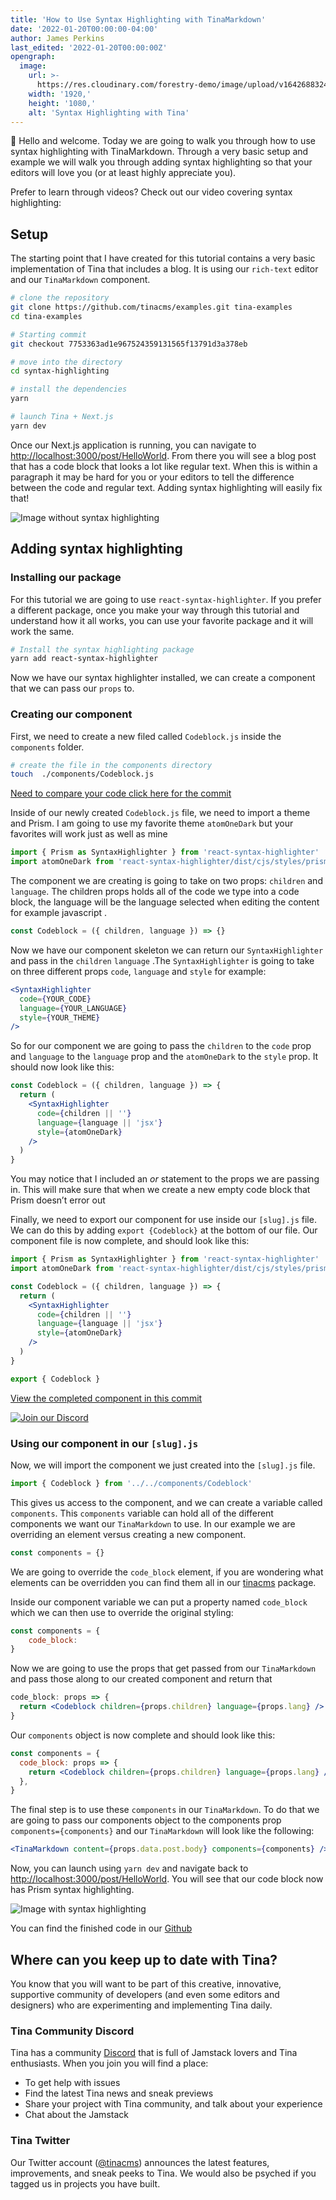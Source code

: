```yaml
---
title: 'How to Use Syntax Highlighting with TinaMarkdown'
date: '2022-01-20T00:00:00-04:00'
author: James Perkins
last_edited: '2022-01-20T00:00:00Z'
opengraph:
  image:
    url: >-
      https://res.cloudinary.com/forestry-demo/image/upload/v1642688324/blog-media/syntax-highlighting-with-tina/syntax-highlight-cover.png
    width: '1920,'
    height: '1080,'
    alt: 'Syntax Highlighting with Tina'
---
```


👋 Hello and welcome. Today we are going to walk you through how to use syntax highlighting with TinaMarkdown. Through a very basic setup and example we will walk you through adding syntax highlighting so that your editors will love you (or at least highly appreciate you).

Prefer to learn through videos? Check out our video covering syntax highlighting:

<Youtube embedSrc="https://www.youtube.com/embed/Qp-7YlGisBM" />

## Setup

The starting point that I have created for this tutorial contains a very basic implementation of Tina that includes a blog. It is using our `rich-text` editor and our `TinaMarkdown` component.

```bash
# clone the repository
git clone https://github.com/tinacms/examples.git tina-examples
cd tina-examples

# Starting commit
git checkout 7753363ad1e967524359131565f13791d3a378eb

# move into the directory
cd syntax-highlighting

# install the dependencies
yarn

# launch Tina + Next.js
yarn dev
```

Once our Next.js application is running, you can navigate to [http://localhost:3000/post/HelloWorld](http://localhost:3000/post/HelloWorld). From there you will see a blog post that has a code block that looks a lot like regular text. When this is within a paragraph it may be hard for you or your editors to tell the difference between the code and regular text. Adding syntax highlighting will easily fix that!

![Image without syntax highlighting](https://res.cloudinary.com/forestry-demo/image/upload/v1642686958/blog-media/syntax-highlighting-with-tina/before-image.webp)

## Adding syntax highlighting

### Installing our package

For this tutorial we are going to use `react-syntax-highlighter`. If you prefer a different package, once you make your way through this tutorial and understand how it all works, you can use your favorite package and it will work the same.

```bash
# Install the syntax highlighting package
yarn add react-syntax-highlighter
```

Now we have our syntax highlighter installed, we can create a component that we can pass our `props` to.

### Creating our component

First, we need to create a new filed called `Codeblock.js` inside the `components` folder.

```bash
# create the file in the components directory
touch  ./components/Codeblock.js
```

[Need to compare your code click here for the commit](https://github.com/tinacms/examples/commit/cdfbe238aa5510ec699f4b5066daf3dfc5fcb5ae)

Inside of our newly created `Codeblock.js` file, we need to import a theme and Prism. I am going to use my favorite theme `atomOneDark` but your favorites will work just as well as mine

```jsx
import { Prism as SyntaxHighlighter } from 'react-syntax-highlighter'
import atomOneDark from 'react-syntax-highlighter/dist/cjs/styles/prism/material-dark'
```

The component we are creating is going to take on two props: `children` and `language`. The children props holds all of the code we type into a code block, the language will be the language selected when editing the content for example javascript .

```jsx
const Codeblock = ({ children, language }) => {}
```

Now we have our component skeleton we can return our `SyntaxHighlighter` and pass in the `children` `language` .The `SyntaxHighlighter` is going to take on three different props `code`, `language` and `style` for example:

```jsx
<SyntaxHighlighter
  code={YOUR_CODE}
  language={YOUR_LANGUAGE}
  style={YOUR_THEME}
/>
```

So for our component we are going to pass the `children` to the `code` prop and `language` to the `language` prop and the `atomOneDark` to the `style` prop. It should now look like this:

```jsx
const Codeblock = ({ children, language }) => {
  return (
    <SyntaxHighlighter
      code={children || ''}
      language={language || 'jsx'}
      style={atomOneDark}
    />
  )
}
```

You may notice that I included an _or_ statement to the props we are passing in. This will make sure that when we create a new empty code block that Prism doesn’t error out

Finally, we need to export our component for use inside our `[slug].js` file. We can do this by adding `export {Codeblock}` at the bottom of our file. Our component file is now complete, and should look like this:

```jsx
import { Prism as SyntaxHighlighter } from 'react-syntax-highlighter'
import atomOneDark from 'react-syntax-highlighter/dist/cjs/styles/prism/material-dark'

const Codeblock = ({ children, language }) => {
  return (
    <SyntaxHighlighter
      code={children || ''}
      language={language || 'jsx'}
      style={atomOneDark}
    />
  )
}

export { Codeblock }
```

[View the completed component in this commit](https://github.com/tinacms/examples/commit/983d80dd7fa07e29fb0d6802d989e40f260fb95d)

[![Join our Discord](https://res.cloudinary.com/forestry-demo/image/upload/v1642688157/blog-media/Join_our_discord.webp)](https://discord.com/invite/zumN63Ybpf)

### Using our component in our `[slug].js`

Now, we will import the component we just created into the `[slug].js` file.

```jsx
import { Codeblock } from '../../components/Codeblock'
```

This gives us access to the component, and we can create a variable called `components`. This `components` variable can hold all of the different components we want our `TinaMarkdown` to use. In our example we are overriding an element versus creating a new component.

```jsx
const components = {}
```

We are going to override the `code_block` element, if you are wondering what elements can be overridden you can find them all in our [tinacms](https://github.com/tinacms/tinacms/blob/main/packages/tinacms/src/rich-text.tsx) package.

Inside our component variable we can put a property named `code_block` which we can then use to override the original styling:

```jsx
const components = {
    code_block:
}
```

Now we are going to use the props that get passed from our `TinaMarkdown` and pass those along to our created component and return that

```jsx
code_block: props => {
  return <Codeblock children={props.children} language={props.lang} />
}
```

Our `components` object is now complete and should look like this:

```jsx
const components = {
  code_block: props => {
    return <Codeblock children={props.children} language={props.lang} />
  },
}
```

The final step is to use these `components` in our `TinaMarkdown`. To do that we are going to pass our components object to the components prop `components={components}` and our `TinaMarkdown` will look like the following:

```jsx
<TinaMarkdown content={props.data.post.body} components={components} />
```

Now, you can launch using `yarn dev` and navigate back to [http://localhost:3000/post/HelloWorld](http://localhost:3000/post/HelloWorld). You will see that our code block now has Prism syntax highlighting.

![Image with syntax highlighting](https://res.cloudinary.com/forestry-demo/image/upload/v1642686958/blog-media/syntax-highlighting-with-tina/after-image.webp)

You can find the finished code in our [Github](https://github.com/tinacms/examples/tree/main/syntax-highlighting)

## Where can you keep up to date with Tina?

You know that you will want to be part of this creative, innovative, supportive community of developers (and even some editors and designers) who are experimenting and implementing Tina daily.

### Tina Community Discord

Tina has a community [Discord](https://discord.com/invite/zumN63Ybpf) that is full of Jamstack lovers and Tina enthusiasts. When you join you will find a place:

- To get help with issues
- Find the latest Tina news and sneak previews
- Share your project with Tina community, and talk about your experience
- Chat about the Jamstack

### Tina Twitter

Our Twitter account ([@tinacms](https://twitter.com/tinacms)) announces the latest features, improvements, and sneak peeks to Tina. We would also be psyched if you tagged us in projects you have built.
